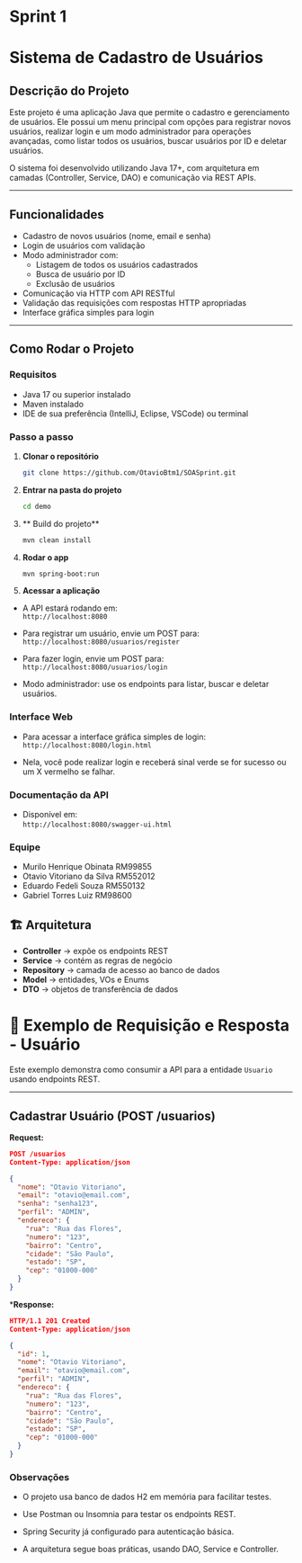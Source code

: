 # Sprint 1
# Sistema de Cadastro de Usuários

## Descrição do Projeto

Este projeto é uma aplicação Java que permite o cadastro e gerenciamento de usuários. Ele possui um menu principal com opções para registrar novos usuários, realizar login e um modo administrador para operações avançadas, como listar todos os usuários, buscar usuários por ID e deletar usuários.

O sistema foi desenvolvido utilizando Java 17+, com arquitetura em camadas (Controller, Service, DAO) e comunicação via REST APIs.

---

## Funcionalidades

- Cadastro de novos usuários (nome, email e senha)
- Login de usuários com validação
- Modo administrador com:
  - Listagem de todos os usuários cadastrados
  - Busca de usuário por ID
  - Exclusão de usuários
- Comunicação via HTTP com API RESTful
- Validação das requisições com respostas HTTP apropriadas
- Interface gráfica simples para login

---

## Como Rodar o Projeto

### Requisitos

- Java 17 ou superior instalado
- Maven instalado
- IDE de sua preferência (IntelliJ, Eclipse, VSCode) ou terminal

### Passo a passo

1. **Clonar o repositório**

   ```bash
   git clone https://github.com/OtavioBtm1/SOASprint.git

2. **Entrar na pasta do projeto**
   
   ```bash
   cd demo
   
3. ** Build do projeto**
   
   ```bash
   mvn clean install

4. **Rodar o app**
   
   ```bash
   mvn spring-boot:run

5. **Acessar a aplicação**

- A API estará rodando em:  
  `http://localhost:8080`

- Para registrar um usuário, envie um POST para:  
  `http://localhost:8080/usuarios/register`

- Para fazer login, envie um POST para:  
  `http://localhost:8080/usuarios/login`

- Modo administrador: use os endpoints para listar, buscar e deletar usuários.

### Interface Web

- Para acessar a interface gráfica simples de login:  
  `http://localhost:8080/login.html`

- Nela, você pode realizar login e receberá sinal verde se for sucesso ou um X vermelho se falhar.

### Documentação da API

- Disponível em:  
  `http://localhost:8080/swagger-ui.html`

### Equipe

- Murilo Henrique Obinata RM99855
- Otavio Vitoriano da Silva RM552012
- Eduardo Fedeli Souza RM550132
- Gabriel Torres Luiz RM98600

## 🏗️ Arquitetura

- **Controller** → expõe os endpoints REST  
- **Service** → contém as regras de negócio  
- **Repository** → camada de acesso ao banco de dados  
- **Model** → entidades, VOs e Enums  
- **DTO** → objetos de transferência de dados  

# 📌 Exemplo de Requisição e Resposta - Usuário

Este exemplo demonstra como consumir a API para a entidade `Usuario` usando endpoints REST.

---

## **Cadastrar Usuário (POST /usuarios)**

**Request:**

```json
POST /usuarios
Content-Type: application/json

{
  "nome": "Otavio Vitoriano",
  "email": "otavio@email.com",
  "senha": "senha123",
  "perfil": "ADMIN",
  "endereco": {
    "rua": "Rua das Flores",
    "numero": "123",
    "bairro": "Centro",
    "cidade": "São Paulo",
    "estado": "SP",
    "cep": "01000-000"
  }
}
```
***Response:**

```json
HTTP/1.1 201 Created
Content-Type: application/json

{
  "id": 1,
  "nome": "Otavio Vitoriano",
  "email": "otavio@email.com",
  "perfil": "ADMIN",
  "endereco": {
    "rua": "Rua das Flores",
    "numero": "123",
    "bairro": "Centro",
    "cidade": "São Paulo",
    "estado": "SP",
    "cep": "01000-000"
  }
}
```


### Observações

- O projeto usa banco de dados H2 em memória para facilitar testes.

- Use Postman ou Insomnia para testar os endpoints REST.

- Spring Security já configurado para autenticação básica.

- A arquitetura segue boas práticas, usando DAO, Service e Controller.


